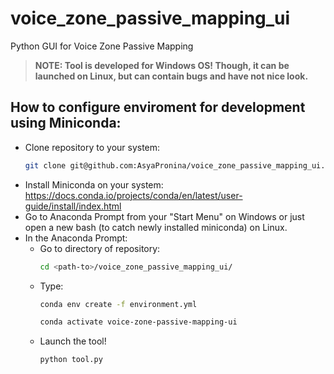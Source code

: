 # voice_zone_passive_mapping_ui
Python GUI for Voice Zone Passive Mapping


>**NOTE: Tool is developed for Windows OS! Though, it can be launched on Linux, but can contain bugs and have not nice look.**  

## How to configure enviroment for development using Miniconda:
- Clone repository to your system:
  ```bash
  git clone git@github.com:AsyaPronina/voice_zone_passive_mapping_ui.git
  ```
- Install Miniconda on your system: https://docs.conda.io/projects/conda/en/latest/user-guide/install/index.html
- Go to Anaconda Prompt from your "Start Menu" on Windows or just open a new bash (to catch newly installed miniconda) on Linux.
- In the Anaconda Prompt:
  - Go to directory of repository:
    ```bash
    cd <path-to>/voice_zone_passive_mapping_ui/
    ```
  - Type:
    ```bash
    conda env create -f environment.yml
    ```
    ```bash
    conda activate voice-zone-passive-mapping-ui
    ```
  - Launch the tool!
    ```bash
    python tool.py
    ```
